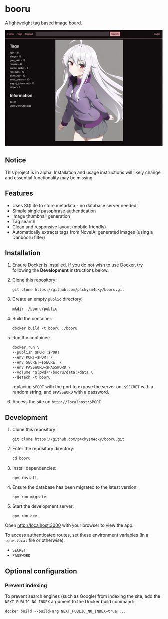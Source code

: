# booru

A lightweight tag based image board.

![](docs/example.png)

## Notice

This project is in alpha. Installation and usage instructions will likely
change and essential functionality may be missing.

## Features

- Uses SQLite to store metadata - no database server needed!
- Simple single passphrase authentication
- Image thumbnail generation
- Tag search
- Clean and responsive layout (mobile friendly)
- Automatically extracts tags from NovelAI generated images (using a Danbooru filter)

## Installation

1. Ensure [Docker](https://docs.docker.com/engine/install/) is installed. If you do
   not wish to use Docker, try following the **Development** instructions below.

2. Clone this repository:

   ```
   git clone https://github.com/p4ckysm4cky/booru.git
   ```

3. Create an empty `public` directory:

   ```
   mkdir ./booru/public
   ```

4. Build the container:

   ```
   docker build -t booru ./booru
   ```

5. Run the container:

   ```
   docker run \
   --publish $PORT:$PORT
   --env PORT=$PORT \
   --env SECRET=$SECRET \
   --env PASSWORD=$PASSWORD \
   --volume "$(pwd)"/booru/data:/data \
   --detach -t booru
   ```

   replacing `$PORT` with the port to expose the server on, `$SECRET` with
   a random string, and `$PASSWORD` with a password.

6. Access the site on `http://localhost:$PORT`.

## Development

1. Clone this repository:

   ```
   git clone https://github.com/p4ckysm4cky/booru.git
   ```

2. Enter the repository directory:

   ```
   cd booru
   ```

3. Install dependencies:

   ```
   npm install
   ```

4. Ensure the database has been migrated to the latest version:

   ```
   npm run migrate
   ```

5. Start the development server:

   ```
   npm run dev
   ```

Open <http://localhost:3000> with your browser to view the app.

To access authenticated routes, set these environment variables
(in a `.env.local` file or otherwise):

- `SECRET`
- `PASSWORD`

## Optional configuration

### Prevent indexing

To prevent search engines (such as Google) from indexing the site, add the
`NEXT_PUBLIC_NO_INDEX` argument to the Docker build command:

```
docker build --build-arg NEXT_PUBLIC_NO_INDEX=true ...
```
